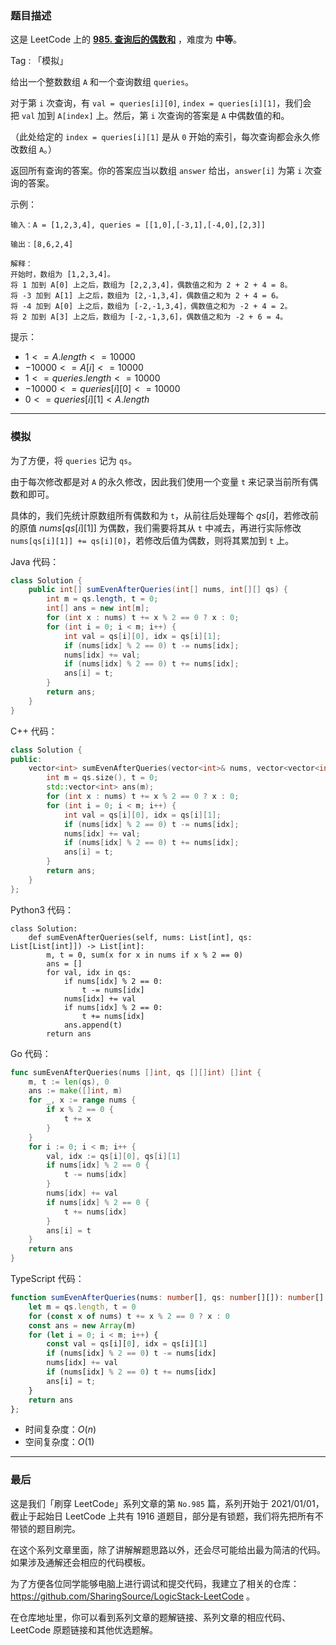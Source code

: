 ### 题目描述

这是 LeetCode 上的 **[985. 查询后的偶数和](https://leetcode.cn/problems/sum-of-even-numbers-after-queries/solution/gong-shui-san-xie-jian-dan-mo-ni-ti-by-a-lwfq/)** ，难度为 **中等**。

Tag : 「模拟」



给出一个整数数组 `A` 和一个查询数组 `queries`。

对于第 `i` 次查询，有 `val = queries[i][0]`, `index = queries[i][1]`，我们会把 `val` 加到 `A[index]` 上。然后，第 `i` 次查询的答案是 `A` 中偶数值的和。

（此处给定的 `index = queries[i][1]` 是从 `0` 开始的索引，每次查询都会永久修改数组 `A`。）

返回所有查询的答案。你的答案应当以数组 `answer` 给出，`answer[i]` 为第 `i` 次查询的答案。

示例：
```
输入：A = [1,2,3,4], queries = [[1,0],[-3,1],[-4,0],[2,3]]

输出：[8,6,2,4]

解释：
开始时，数组为 [1,2,3,4]。
将 1 加到 A[0] 上之后，数组为 [2,2,3,4]，偶数值之和为 2 + 2 + 4 = 8。
将 -3 加到 A[1] 上之后，数组为 [2,-1,3,4]，偶数值之和为 2 + 4 = 6。
将 -4 加到 A[0] 上之后，数组为 [-2,-1,3,4]，偶数值之和为 -2 + 4 = 2。
将 2 加到 A[3] 上之后，数组为 [-2,-1,3,6]，偶数值之和为 -2 + 6 = 4。
```

提示：
* $1 <= A.length <= 10000$
* $-10000 <= A[i] <= 10000$
* $1 <= queries.length <= 10000$
* $-10000 <= queries[i][0] <= 10000$
* $0 <= queries[i][1] < A.length$

---

### 模拟

为了方便，将 `queries` 记为 `qs`。

由于每次修改都是对 `A` 的永久修改，因此我们使用一个变量 `t` 来记录当前所有偶数和即可。

具体的，我们先统计原数组所有偶数和为 `t`，从前往后处理每个 $qs[i]$，若修改前的原值 $nums[qs[i][1]]$ 为偶数，我们需要将其从 `t` 中减去，再进行实际修改 `nums[qs[i][1]] += qs[i][0]`，若修改后值为偶数，则将其累加到 `t` 上。

Java 代码：
```Java
class Solution {
    public int[] sumEvenAfterQueries(int[] nums, int[][] qs) {
        int m = qs.length, t = 0;
        int[] ans = new int[m];
        for (int x : nums) t += x % 2 == 0 ? x : 0;
        for (int i = 0; i < m; i++) {
            int val = qs[i][0], idx = qs[i][1];
            if (nums[idx] % 2 == 0) t -= nums[idx];
            nums[idx] += val;
            if (nums[idx] % 2 == 0) t += nums[idx];
            ans[i] = t;
        }
        return ans;
    }
}
```
C++ 代码：
```C++
class Solution {
public:
    vector<int> sumEvenAfterQueries(vector<int>& nums, vector<vector<int>>& qs) {
        int m = qs.size(), t = 0;
        std::vector<int> ans(m);
        for (int x : nums) t += x % 2 == 0 ? x : 0;
        for (int i = 0; i < m; i++) {
            int val = qs[i][0], idx = qs[i][1];
            if (nums[idx] % 2 == 0) t -= nums[idx];
            nums[idx] += val;
            if (nums[idx] % 2 == 0) t += nums[idx];
            ans[i] = t;
        }
        return ans;
    }
};
```
Python3 代码：
```Python3 
class Solution:
    def sumEvenAfterQueries(self, nums: List[int], qs: List[List[int]]) -> List[int]:
        m, t = 0, sum(x for x in nums if x % 2 == 0)
        ans = []
        for val, idx in qs:
            if nums[idx] % 2 == 0:
                t -= nums[idx]
            nums[idx] += val
            if nums[idx] % 2 == 0:
                t += nums[idx]
            ans.append(t)
        return ans
```
Go 代码：
```Go
func sumEvenAfterQueries(nums []int, qs [][]int) []int {
    m, t := len(qs), 0
    ans := make([]int, m)
    for _, x := range nums {
        if x % 2 == 0 {
            t += x
        }
    }
    for i := 0; i < m; i++ {
        val, idx := qs[i][0], qs[i][1]
        if nums[idx] % 2 == 0 {
            t -= nums[idx]
        }
        nums[idx] += val
        if nums[idx] % 2 == 0 {
            t += nums[idx]
        }
        ans[i] = t
    }
    return ans
}
```
TypeScript 代码：
```TypeScript
function sumEvenAfterQueries(nums: number[], qs: number[][]): number[] {
    let m = qs.length, t = 0
    for (const x of nums) t += x % 2 == 0 ? x : 0
    const ans = new Array(m)
    for (let i = 0; i < m; i++) {
        const val = qs[i][0], idx = qs[i][1]
        if (nums[idx] % 2 == 0) t -= nums[idx]
        nums[idx] += val
        if (nums[idx] % 2 == 0) t += nums[idx]
        ans[i] = t;
    }
    return ans
};
```
* 时间复杂度：$O(n)$
* 空间复杂度：$O(1)$

---

### 最后

这是我们「刷穿 LeetCode」系列文章的第 `No.985` 篇，系列开始于 2021/01/01，截止于起始日 LeetCode 上共有 1916 道题目，部分是有锁题，我们将先把所有不带锁的题目刷完。

在这个系列文章里面，除了讲解解题思路以外，还会尽可能给出最为简洁的代码。如果涉及通解还会相应的代码模板。

为了方便各位同学能够电脑上进行调试和提交代码，我建立了相关的仓库：https://github.com/SharingSource/LogicStack-LeetCode 。

在仓库地址里，你可以看到系列文章的题解链接、系列文章的相应代码、LeetCode 原题链接和其他优选题解。

